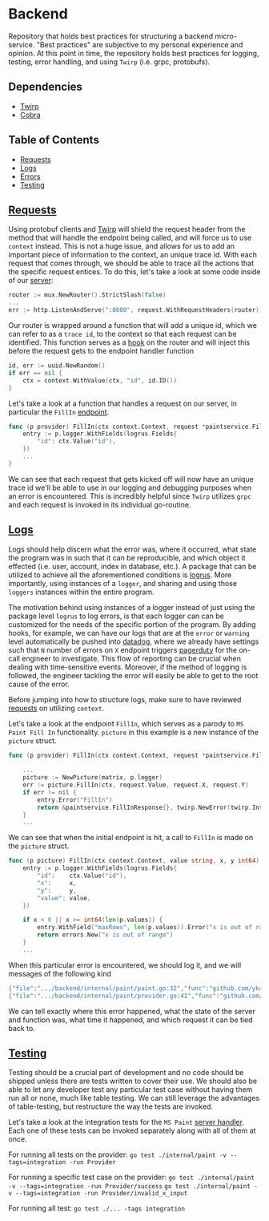 # Backend
Repository that holds best practices for structuring a backend micro-service.
"Best practices" are subjective to my personal experience and opinion.
At this point in time, the repository holds best practices for logging, testing, error handling, and using `Twirp` (i.e. grpc, protobufs).

## Dependencies
- [Twirp](https://twitchtv.github.io/twirp/docs/intro.html)
- [Cobra](https://github.com/spf13/cobra)

## Table of Contents
* [Requests](#requests)
* [Logs](#logs)
* [Errors](#errors)
* [Testing](#testing)


## [Requests](#requests)
Using protobuf clients and [Twirp](https://twitchtv.github.io/twirp/docs/intro.html) will shield the request header from the method that will handle the endpoint being called, and will force us to use `context` instead.
This is not a huge issue, and allows for us to add an important piece of information to the context, an unique trace id.
With each request that comes through, we should be able to trace all the actions that the specific request entices.
To do this, let's take a look at some code inside of our [server](https://github.com/ykamo001/backend/blob/master/cmd/server.go#L33):

```go
router := mux.NewRouter().StrictSlash(false)
...
err := http.ListenAndServe(":8080", request.WithRequestHeaders(router))
```

Our router is wrapped around a function that will add a unique id, which we can refer to as a `trace id`, to the context so that each request can be identified.
This function serves as a [hook](https://github.com/ykamo001/backend/blob/master/request/hooks.go#L12) on the router and will inject this before the request gets to the endpoint handler function
```go
id, err := uuid.NewRandom()
if err == nil {
    ctx = context.WithValue(ctx, "id", id.ID())
}
```

Let's take a look at a function that handles a request on our server, in particular the `FillIn` [endpoint](https://github.com/ykamo001/backend/blob/master/internal/paint/provider.go#L24).
```go
func (p provider) FillIn(ctx context.Context, request *paintservice.FillInRequest) (*paintservice.FillInResponse, error) {
	entry := p.logger.WithFields(logrus.Fields{
		"id": ctx.Value("id"),
	})
    ...
}
```

We can see that each request that gets kicked off will now have an unique trace id we'll be able to use in our logging and debugging purposes when an error is encountered.
This is incredibly helpful since `Twirp` utilizes `grpc` and each request is invoked in its individual go-routine.

## [Logs](#logs)
Logs should help discern what the error was, where it occurred, what state the program was in such that it can be reproducible, and which object it effected (i.e. user, account, index in database, etc.).
A package that can be utilized to achieve all the aforementioned conditions is [logrus](https://github.com/sirupsen/logrus).
More importantly, using instances of a `logger`, and sharing and using those `loggers` instances within the entire program.

The motivation behind using instances of a logger instead of just using the package level `logrus` to log errors, is that each logger can can be customized for the needs of the specific portion of the program.
By adding hooks, for example, we can have our logs that are at the `error` or `warning` level automatically be pushed into [datadog](https://www.datadoghq.com/), where we already have settings such that `N` number of errors on `X` endpoint triggers [pagerduty](https://www.pagerduty.com/) for the on-call engineer to investigate.
This flow of reporting can be crucial when dealing with time-sensitive events. 
Moreover, if the method of logging is followed, the engineer tackling the error will easily be able to get to the root cause of the error. 

Before jumping into how to structure logs, make sure to have reviewed [requests](#requests) on utilizing `context`.

Let's take a look at the endpoint `FillIn`, which serves as a parody to `MS Paint Fill In` functionality.
`picture` in this example is a new instance of the `picture` struct.
```go
func (p provider) FillIn(ctx context.Context, request *paintservice.FillInRequest) (*paintservice.FillInResponse, error) {
	
    ...
	picture := NewPicture(matrix, p.logger)
	err := picture.FillIn(ctx, request.Value, request.X, request.Y)
	if err != nil {
		entry.Error("FillIn")
		return &paintservice.FillInResponse{}, twirp.NewError(twirp.Internal, "internal error")
	}
    ...
```
We can see that when the initial endpoint is hit, a call to `FillIn` is made on the `picture` struct.
```go
func (p picture) FillIn(ctx context.Context, value string, x, y int64) error {
	entry := p.logger.WithFields(logrus.Fields{
		"id":    ctx.Value("id"),
		"x":     x,
		"y":     y,
		"value": value,
	})

	if x < 0 || x >= int64(len(p.values)) {
		entry.WithField("maxRows", len(p.values)).Error("x is out of range")
		return errors.New("x is out of range")
	}
    ...
```

When this particular error is encountered, we should log it, and we will messages of the following kind
```go
{"file":".../backend/internal/paint/paint.go:32","func":"github.com/ykamo001/backend/internal/paint.picture.FillIn","id":704462431,"level":"error","maxRows":10,"msg":"x is out of range","time":"2019-11-03T21:40:47-08:00","value":"y","x":-2,"y":2}
{"file":".../backend/internal/paint/provider.go:41","func":"github.com/ykamo001/backend/internal/paint.provider.FillIn","id":704462431,"level":"error","msg":"FillIn","time":"2019-11-03T21:40:47-08:00"}
```

We can tell exactly where this error happened, what the state of the server and function was, what time it happened, and which request it can be tied back to. 
## [Testing](#testing)
Testing should be a crucial part of development and no code should be shipped unless there are tests written to cover their use.
We should also be able to let any developer test any particular test case without having them run all or none, much like table testing.
We can still leverage the advantages of table-testing, but restructure the way the tests are invoked. 

Let's take a look at the integration tests for the `MS Paint` [server handler](https://github.com/ykamo001/backend/blob/master/internal/paint/provider_integration_test.go).
Each one of these tests can be invoked separately along with all of them at once.

For running all tests on the provider:
`go test ./internal/paint -v --tags=integration -run Provider`

For running a specific test case on the provider:
`go test ./internal/paint -v --tags=integration -run Provider/success`
`go test ./internal/paint -v --tags=integration -run Provider/invalid_x_input`

For running all test:
`go test ./... -tags integration`